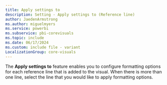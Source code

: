 ```yaml
---
title: Apply settings to
description: Setting - Apply settings to (Reference line)
author: JaedenArmstrong
ms.author: miguelmyers
ms.service: powerbi
ms.subservice: pbi-corevisuals
ms.topic: include
ms.date: 06/17/2024
ms.custom: include file - variant
LocalizationGroup: core-visuals
---
```

The **Apply settings to** feature enables you to configure formatting options for each reference line that is added to the visual. When there is more than one line, select the line that you would like to apply formatting options.
